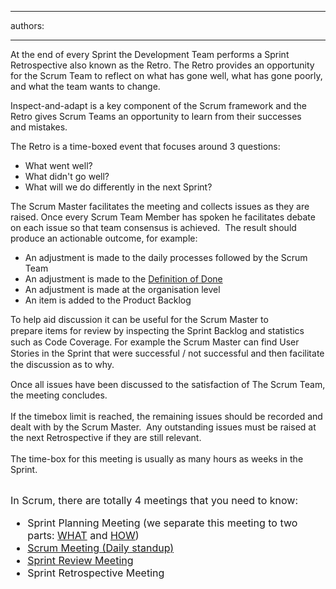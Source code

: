 

---
authors:

---




<span class='intro'> 
  <p>At the end of every Sprint the Development&#160;Team performs a Sprint Retrospective also&#160;known as the Retro.&#160;The Retro&#160;provides an opportunity for the Scrum&#160;Team&#160;to reflect on what has gone well, what has gone poorly, and what the team wants to change.&#160;</p>
<p>Inspect-and-adapt is a key component of the Scrum framework and the Retro&#160;gives Scrum Teams an opportunity to learn from their&#160;successes and&#160;mistakes.</p>
 </span>

<div>The Retro is a time-boxed event that focuses around 3 questions&#58;</div>
<div><ul><li>What went well?</li>
<li>What didn't go well?</li>
<li>What will we do differently in the next Sprint?</li></ul></div>
<div></div>
<div>The Scrum Master facilitates the meeting and&#160;collects issues as they are raised.&#160;Once every Scrum Team Member has spoken he&#160;facilitates debate on each issue&#160;so that team consensus is achieved.&#160; The result should produce an actionable outcome, for&#160;example&#58;</div>
<ul>
    <li>An adjustment&#160;is made to the daily processes followed by the Scrum Team</li>
    <li>An adjustment is made to the <a href="/Management/RulesToBetterScrumUsingTFS/Pages/RetrospectiveMeeting.aspx">Definition of Done</a></li>
    <li>An adjustment is made at the organisation level</li>
    <li>An item is added to the Product Backlog</li>
</ul>
<p><span style="line-height&#58;18px;">To help aid&#160;</span><span style="line-height&#58;18px;">dis</span><span style="line-height&#58;18px;">cussion&#160;</span><span style="line-height&#58;18px;">i</span><span style="line-height&#58;18px;">t can be useful for the<span></span>&#160;</span><span style="line-height&#58;18px;">Scrum Master to pr</span><span style="line-height&#58;18px;">epare&#160;</span><span style="line-height&#58;18px;">items for&#160;</span><span style="line-height&#58;18px;">review by inspecting</span><span></span><span style="line-height&#58;18px;">&#160;the Sprint Backlog&#160;</span>and&#160;statistics such as Code Coverage. For example the Scrum Master can find&#160;<span style="line-height&#58;18px;">User Stories in the Sprint&#160;that were&#160;successful&#160;/ not successful&#160;and then facilitate the discussion as to why.&#160;&#160;</span></p>
<p>Once all issues have been discussed to the satisfaction of The Scrum Team, the meeting concludes.<br>
<br>
If the timebox limit is reached, the remaining issues should be recorded and dealt with by the Scrum&#160;Master.&#160; Any&#160;outstanding issues must be&#160;raised at the next Retrospective if they are still relevant.<br>
<br>
The time-box for this meeting is usually as many hours as weeks in the Sprint.</p>
<br>
<font class="ms-rteCustom-GreyBox" size="+0">In Scrum, there are totally 4 meetings that you need to know&#58;
<ul>
    <li>Sprint Planning Meeting (we separate this meeting to two parts&#58; <a shape="rect" href="/Management/RulesToBetterScrumUsingTFS/Pages/SprintPlanning(WHAT)Meeting.aspx" title="Sprint Planning (WHAT) Meeting">WHAT</a> and <a shape="rect" href="/Management/RulesToBetterScrumUsingTFS/Pages/SprintPlanning(HOW)Meeting.aspx">HOW</a>) </li>
    <li><a shape="rect" href="/Management/RulesToBetterScrumUsingTFS/Pages/DailyScrumUpdateTasks.aspx" title="Update tasks before Daily Scrum Meeting">Scrum Meeting (Daily standup)</a> </li>
    <li><a shape="rect" href="/Management/RulesToBetterScrumUsingTFS/Pages/SprintReviewMeeting.aspx" title="Sprint Review Meeting">Sprint Review Meeting</a> </li>
    <li>Sprint Retrospective Meeting </li>
</ul>
</font>



